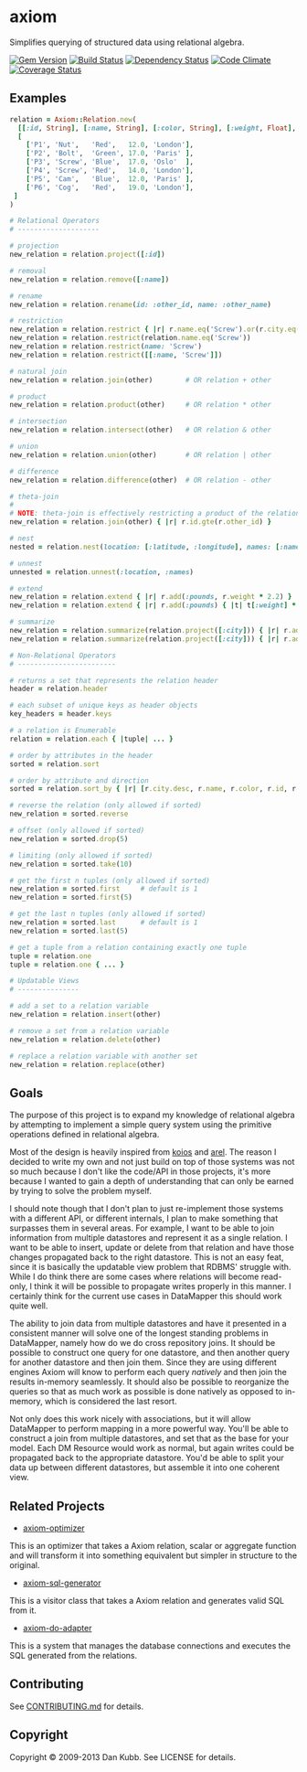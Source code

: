 # axiom

Simplifies querying of structured data using relational algebra.

[![Gem Version](https://badge.fury.io/rb/axiom.png)][gem]
[![Build Status](https://secure.travis-ci.org/dkubb/axiom.png?branch=master)][travis]
[![Dependency Status](https://gemnasium.com/dkubb/axiom.png)][gemnasium]
[![Code Climate](https://codeclimate.com/github/dkubb/axiom.png)][codeclimate]
[![Coverage Status](https://coveralls.io/repos/dkubb/axiom/badge.png?branch=master)][coveralls]

[gem]: https://rubygems.org/gems/axiom
[travis]: https://travis-ci.org/dkubb/axiom
[gemnasium]: https://gemnasium.com/dkubb/axiom
[codeclimate]: https://codeclimate.com/github/dkubb/axiom
[coveralls]: https://coveralls.io/r/dkubb/axiom

## Examples

```ruby
relation = Axiom::Relation.new(
  [[:id, String], [:name, String], [:color, String], [:weight, Float], [:city, String]],
  [
    ['P1', 'Nut',   'Red',   12.0, 'London'],
    ['P2', 'Bolt',  'Green', 17.0, 'Paris' ],
    ['P3', 'Screw', 'Blue',  17.0, 'Oslo'  ],
    ['P4', 'Screw', 'Red',   14.0, 'London'],
    ['P5', 'Cam',   'Blue',  12.0, 'Paris' ],
    ['P6', 'Cog',   'Red',   19.0, 'London'],
 ]
)

# Relational Operators
# --------------------

# projection
new_relation = relation.project([:id])

# removal
new_relation = relation.remove([:name])

# rename
new_relation = relation.rename(id: :other_id, name: :other_name)

# restriction
new_relation = relation.restrict { |r| r.name.eq('Screw').or(r.city.eq('London')) }
new_relation = relation.restrict(relation.name.eq('Screw'))
new_relation = relation.restrict(name: 'Screw')
new_relation = relation.restrict([[:name, 'Screw']])

# natural join
new_relation = relation.join(other)        # OR relation + other

# product
new_relation = relation.product(other)     # OR relation * other

# intersection
new_relation = relation.intersect(other)   # OR relation & other

# union
new_relation = relation.union(other)       # OR relation | other

# difference
new_relation = relation.difference(other)  # OR relation - other

# theta-join
#
# NOTE: theta-join is effectively restricting a product of the relations
new_relation = relation.join(other) { |r| r.id.gte(r.other_id) }

# nest
nested = relation.nest(location: [:latitude, :longitude], names: [:name])

# unnest
unnested = relation.unnest(:location, :names)

# extend
new_relation = relation.extend { |r| r.add(:pounds, r.weight * 2.2) }
new_relation = relation.extend { |r| r.add(:pounds) { |t| t[:weight] * 2.2 } }

# summarize
new_relation = relation.summarize(relation.project([:city])) { |r| r.add(:count, r.id.count) }
new_relation = relation.summarize(relation.project([:city])) { |r| r.add(:count) { |acc, t| acc.to_i + 1 } }

# Non-Relational Operators
# ------------------------

# returns a set that represents the relation header
header = relation.header

# each subset of unique keys as header objects
key_headers = header.keys

# a relation is Enumerable
relation = relation.each { |tuple| ... }

# order by attributes in the header
sorted = relation.sort

# order by attribute and direction
sorted = relation.sort_by { |r| [r.city.desc, r.name, r.color, r.id, r.weight] }

# reverse the relation (only allowed if sorted)
new_relation = sorted.reverse

# offset (only allowed if sorted)
new_relation = sorted.drop(5)

# limiting (only allowed if sorted)
new_relation = sorted.take(10)

# get the first n tuples (only allowed if sorted)
new_relation = sorted.first     # default is 1
new_relation = sorted.first(5)

# get the last n tuples (only allowed if sorted)
new_relation = sorted.last      # default is 1
new_relation = sorted.last(5)

# get a tuple from a relation containing exactly one tuple
tuple = relation.one
tuple = relation.one { ... }

# Updatable Views
# ---------------

# add a set to a relation variable
new_relation = relation.insert(other)

# remove a set from a relation variable
new_relation = relation.delete(other)

# replace a relation variable with another set
new_relation = relation.replace(other)
```

## Goals

The purpose of this project is to expand my knowledge of relational algebra by attempting to implement a simple query system using the primitive operations defined in relational algebra.

Most of the design is heavily inspired from [koios](https://github.com/carllerche/koios) and [arel](https://github.com/rails/arel). The reason I decided to write my own and not just build on top of those systems was not so much because I don't like the code/API in those projects, it's more because I wanted to gain a depth of understanding that can only be earned by trying to solve the problem myself.

I should note though that I don't plan to just re-implement those systems with a different API, or different internals, I plan to make something that surpasses them in several areas. For example, I want to be able to join information from multiple datastores and represent it as a single relation. I want to be able to insert, update or delete from that relation and have those changes propagated back to the right datastore. This is not an easy feat, since it is basically the updatable view problem that RDBMS' struggle with. While I do think there are some cases where relations will become read-only, I think it will be possible to propagate writes properly in this manner. I certainly think for the current use cases in DataMapper this should work quite well.

The ability to join data from multiple datastores and have it presented in a consistent manner will solve one of the longest standing problems in DataMapper, namely how do we do cross repository joins. It should be possible to construct one query for one datastore, and then another query for another datastore and then join them. Since they are using different engines Axiom will know to perform each query *natively* and then join the results in-memory seamlessly. It should also be possible to reorganize the queries so that as much work as possible is done natively as opposed to in-memory, which is considered the last resort.

Not only does this work nicely with associations, but it will allow DataMapper to perform mapping in a more powerful way. You'll be able to construct a join from multiple datastores, and set that as the base for your model. Each DM Resource would work as normal, but again writes could be propagated back to the appropriate datastore. You'd be able to split your data up between different datastores, but assemble it into one coherent view.

## Related Projects

* [axiom-optimizer](https://github.com/dkubb/axiom-optimizer)

This is an optimizer that takes a Axiom relation, scalar or aggregate function and will transform it into something equivalent but simpler in structure to the original.

* [axiom-sql-generator](https://github.com/dkubb/axiom-sql-generator)

This is a visitor class that takes a Axiom relation and generates valid SQL from it.

* [axiom-do-adapter](https://github.com/dkubb/axiom-do-adapter)

This is a system that manages the database connections and executes the SQL generated from the relations.

## Contributing

See [CONTRIBUTING.md](CONTRIBUTING.md) for details.

## Copyright

Copyright &copy; 2009-2013 Dan Kubb. See LICENSE for details.
